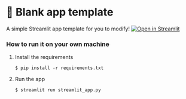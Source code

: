# 🎈 Blank app template

A simple Streamlit app template for you to modify!
[![Open in Streamlit](https://static.streamlit.io/badges/streamlit_badge_black_white.svg)](https://blank-app-template.streamlit.app/)

### How to run it on your own machine

1. Install the requirements

   ```
   $ pip install -r requirements.txt
   ```

2. Run the app
   ```
   $ streamlit run streamlit_app.py
   ```
